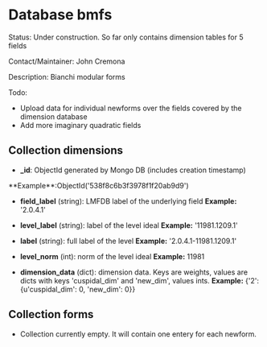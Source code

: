 # Database bmfs

Status: Under construction. So far only contains dimension tables for 5 fields

Contact/Maintainer: John Cremona

Description: Bianchi modular forms

Todo:
* Upload data for individual newforms over the fields covered by the dimension database
* Add more imaginary quadratic fields


## Collection dimensions

 * **_id**: ObjectId generated by Mongo DB (includes creation timestamp)
 <p>**Example**:ObjectId('538f8c6b3f3978f1f20ab9d9')</p>

 * **field_label** (string): LMFDB label of the underlying field
   **Example:** '2.0.4.1'

 * **level_label** (string): label of the level ideal
   **Example:** '11981.1209.1'

 * **label** (string): full label of the level
   **Example:** '2.0.4.1-11981.1209.1'

 * **level_norm** (int): norm of the level ideal
   **Example:** 11981

 * **dimension_data** (dict): dimension data.  Keys are weights,
   values are dicts with keys 'cuspidal_dim' and 'new_dim', values ints.
   **Example:** {'2': {u'cuspidal_dim': 0, 'new_dim': 0}}


## Collection forms

* Collection currently empty.  It will contain one entery for each
  newform.



